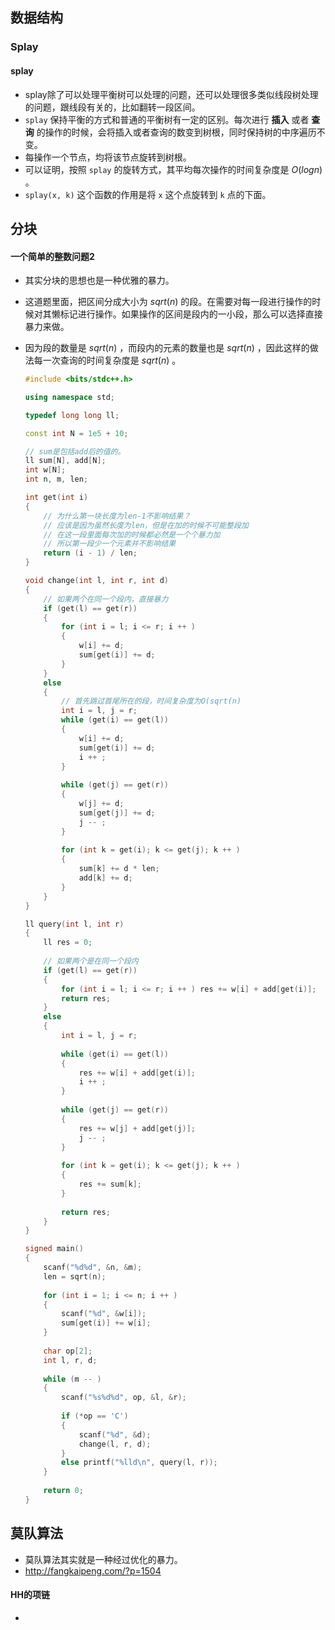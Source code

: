## 数据结构

### Splay

#### splay

+ splay除了可以处理平衡树可以处理的问题，还可以处理很多类似线段树处理的问题，跟线段有关的，比如翻转一段区间。
+ `splay` 保持平衡的方式和普通的平衡树有一定的区别。每次进行 **插入** 或者 **查询** 的操作的时候，会将插入或者查询的数变到树根，同时保持树的中序遍历不变。
+ 每操作一个节点，均将该节点旋转到树根。
+ 可以证明，按照 `splay` 的旋转方式，其平均每次操作的时间复杂度是 $O(logn)$ 。
+ `splay(x, k)` 这个函数的作用是将 `x` 这个点旋转到 `k` 点的下面。

##  分块

#### 一个简单的整数问题2

+ 其实分块的思想也是一种优雅的暴力。

+ 这道题里面，把区间分成大小为 $sqrt(n)$ 的段。在需要对每一段进行操作的时候对其懒标记进行操作。如果操作的区间是段内的一小段，那么可以选择直接暴力来做。

+ 因为段的数量是 $sqrt(n)$  ，而段内的元素的数量也是 $sqrt(n)$ ，因此这样的做法每一次查询的时间复杂度是 $sqrt(n)$ 。

  ```cpp
  #include <bits/stdc++.h>
  
  using namespace std;
  
  typedef long long ll;
  
  const int N = 1e5 + 10;
  
  // sum是包括add后的值的。
  ll sum[N], add[N];
  int w[N];
  int n, m, len;
  
  int get(int i)
  {
      // 为什么第一块长度为len-1不影响结果？
      // 应该是因为虽然长度为len，但是在加的时候不可能整段加
      // 在这一段里面每次加的时候都必然是一个个暴力加
      // 所以第一段少一个元素并不影响结果
      return (i - 1) / len;
  }
  
  void change(int l, int r, int d)
  {
      // 如果两个在同一个段内，直接暴力
      if (get(l) == get(r))
      {
          for (int i = l; i <= r; i ++ ) 
          {
              w[i] += d;
              sum[get(i)] += d;
          }
      }
      else
      {
          // 首先跳过首尾所在的段，时间复杂度为O(sqrt(n)
          int i = l, j = r;
          while (get(i) == get(l))
          {
              w[i] += d;
              sum[get(i)] += d;
              i ++ ;
          }
          
          while (get(j) == get(r))
          {
              w[j] += d;
              sum[get(j)] += d;
              j -- ;
          }
          
          for (int k = get(i); k <= get(j); k ++ ) 
          {
              sum[k] += d * len;
              add[k] += d;
          }
      }
  }
  
  ll query(int l, int r)
  {
      ll res = 0;
      
      // 如果两个是在同一个段内
      if (get(l) == get(r)) 
      {
          for (int i = l; i <= r; i ++ ) res += w[i] + add[get(i)];
          return res;
      }
      else
      {
          int i = l, j = r;
          
          while (get(i) == get(l)) 
          {
              res += w[i] + add[get(i)];
              i ++ ;
          }
          
          while (get(j) == get(r))
          {
              res += w[j] + add[get(j)];
              j -- ;
          }
          
          for (int k = get(i); k <= get(j); k ++ ) 
          {
              res += sum[k];
          }
          
          return res;
      }
  }
  
  signed main()
  {
      scanf("%d%d", &n, &m);
      len = sqrt(n);
      
      for (int i = 1; i <= n; i ++ ) 
      {
          scanf("%d", &w[i]);
          sum[get(i)] += w[i];
      }
      
      char op[2];
      int l, r, d;
      
      while (m -- ) 
      {
          scanf("%s%d%d", op, &l, &r);
          
          if (*op == 'C')
          {
              scanf("%d", &d);
              change(l, r, d);
          }
          else printf("%lld\n", query(l, r));
      }
      
      return 0;
  }
  ```

  

## 莫队算法

+ 莫队算法其实就是一种经过优化的暴力。
+ http://fangkaipeng.com/?p=1504

#### HH的项链

+ 